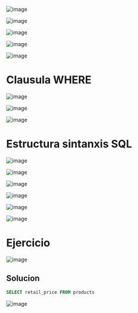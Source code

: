 ![image](https://user-images.githubusercontent.com/42829215/170132479-a7a78ac4-03b7-416c-bf71-2167feaae21d.png)

![image](https://user-images.githubusercontent.com/42829215/170132543-cc82f79e-b221-43a1-baab-0b2861541894.png)

![image](https://user-images.githubusercontent.com/42829215/170132598-3ef648a1-b956-42ee-8c80-c92238adf900.png)

![image](https://user-images.githubusercontent.com/42829215/170132633-d4985ce3-b3f9-4df5-9efa-34fe211a8617.png)


![image](https://user-images.githubusercontent.com/42829215/170132424-c5224b39-3094-417c-98c7-9a1d85eb7f7d.png)


# Clausula WHERE

![image](https://user-images.githubusercontent.com/42829215/170133042-3d8ebf42-dba4-40a2-84b1-29e361075266.png)

![image](https://user-images.githubusercontent.com/42829215/170133074-de7988bc-0486-4cfb-b4ad-d9c267a71e13.png)

![image](https://user-images.githubusercontent.com/42829215/170136385-59a51659-8cd9-4899-9564-99cae334c3af.png)

# Estructura sintanxis SQL

![image](https://user-images.githubusercontent.com/42829215/170283650-e772f811-0b9f-4fc0-9541-5636aafa25c3.png)

![image](https://user-images.githubusercontent.com/42829215/170283799-e1b21cb5-689b-4c19-bbdf-ef8ea5e93913.png)

![image](https://user-images.githubusercontent.com/42829215/170283932-ccfe7d86-9e51-4cf0-b85b-06208ed615c1.png)

![image](https://user-images.githubusercontent.com/42829215/170284089-a82292b3-7827-4fe0-ac1e-2192dbbb8d8c.png)

![image](https://user-images.githubusercontent.com/42829215/170284282-3e123603-f1a1-4344-ae07-a1d09367b8e1.png)

![image](https://user-images.githubusercontent.com/42829215/170284360-a4ab75b3-682a-46e2-af44-c87ed91edae6.png)

# Ejercicio
![image](https://user-images.githubusercontent.com/42829215/170284647-dd58d2a3-d69b-4600-ad8f-74a51e35e5aa.png)

## Solucion

```SQL
SELECT retail_price FROM products

```

![image](https://user-images.githubusercontent.com/42829215/170285157-d33ad3f3-3eeb-4dbb-bf22-94b6f05f8b77.png)




